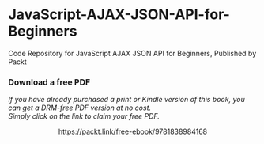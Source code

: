 # JavaScript-AJAX-JSON-API-for-Beginners
Code Repository for JavaScript AJAX JSON API for Beginners, Published by Packt
### Download a free PDF

 <i>If you have already purchased a print or Kindle version of this book, you can get a DRM-free PDF version at no cost.<br>Simply click on the link to claim your free PDF.</i>
<p align="center"> <a href="https://packt.link/free-ebook/9781838984168">https://packt.link/free-ebook/9781838984168 </a> </p>